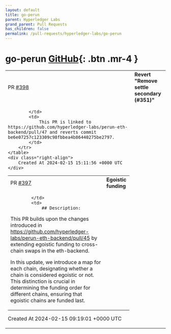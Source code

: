 ```yaml
---
layout: default
title: go-perun
parent: Hyperledger Labs
grand_parent: Pull Requests
has_children: false
permalink: /pull-requests/hyperledger-labs/go-perun
---
```


# go-perun <span class="fs-3 right-align">[GitHub](https://github.com/hyperledger-labs/go-perun){: .btn .mr-4 }</span>


<div>
    <table>
        <tr>
            <td>
                PR <a href="https://github.com/hyperledger-labs/go-perun/pull/398" class=".btn">#398</a>
            </td>
            <td>
                <b>
                    Revert "Remove settle secondary (#351)"
                </b>
            </td>
        </tr>
        <tr>
            <td>
                
            </td>
            <td>
                This PR is linked to https://github.com/hyperledger-labs/perun-eth-backend/pull/47 and reverts commit be6e07257c123309c98fbbea4b86440275be2797.
            </td>
        </tr>
    </table>
    <div class="right-align">
        Created At 2024-02-15 15:11:56 +0000 UTC
    </div>
</div>

<div>
    <table>
        <tr>
            <td>
                PR <a href="https://github.com/hyperledger-labs/go-perun/pull/397" class=".btn">#397</a>
            </td>
            <td>
                <b>
                    Egoistic funding
                </b>
            </td>
        </tr>
        <tr>
            <td>
                
            </td>
            <td>
                ## Description:
This PR builds upon the changes introduced in https://github.com/hyperledger-labs/perun-eth-backend/pull/45 by extending egoistic funding to cross-chain swaps in the eth-backend.

In this update, we introduce a map for each chain, designating whether a chain is considered egoistic or not. This distinction is crucial in determining the funding order for different chains, ensuring that egoistic chains are funded last.
            </td>
        </tr>
    </table>
    <div class="right-align">
        Created At 2024-02-15 09:19:01 +0000 UTC
    </div>
</div>

